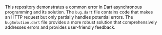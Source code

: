 This repository demonstrates a common error in Dart asynchronous programming and its solution. The `bug.dart` file contains code that makes an HTTP request but only partially handles potential errors. The `bugSolution.dart` file provides a more robust solution that comprehensively addresses errors and provides user-friendly feedback.